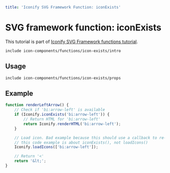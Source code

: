 ```yaml
title: 'Iconify SVG Framework Function: iconExists'
```

# SVG framework function: iconExists

This tutorial is part of [Iconify SVG Framework functions tutorial](./functions.md#getting-icons).

`include icon-components/functions/icon-exists/intro`

## Usage

`include icon-components/functions/icon-exists/props`

## Example

```js
function renderLeftArrow() {
	// Check if 'bi:arrow-left' is available
	if (Iconify.iconExists('bi:arrow-left')) {
		// Return HTML for 'bi:arrow-left'
		return Iconify.renderHTML('bi:arrow-left');
	}

	// Load icon. Bad example because this should use a callback to re-render arrow, but
	// this code example is about iconExists(), not loadIcons()
	Iconify.loadIcons(['bi:arrow-left']);

	// Return '<'
	return '&lt;';
}
```
